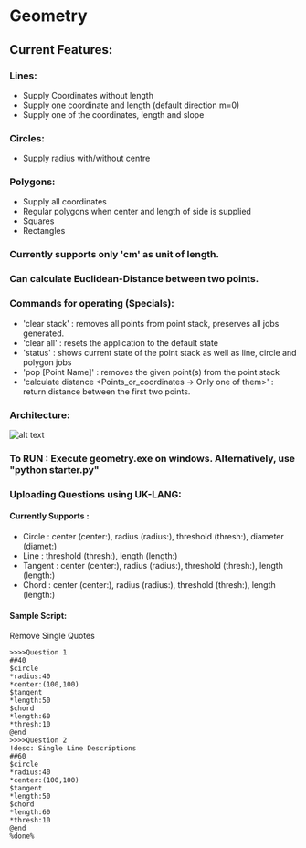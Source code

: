 # Geometry

## Current Features:

### Lines:

* Supply Coordinates without length
* Supply one coordinate and length (default direction m=0)
* Supply one of the coordinates, length and slope

### Circles:

* Supply radius with/without centre

### Polygons:

* Supply all coordinates
* Regular polygons when center and length of side is supplied
* Squares
* Rectangles

### Currently supports only 'cm' as unit of length.

### Can calculate Euclidean-Distance between two points.

### Commands for operating (Specials):
* 'clear stack' : removes all points from point stack, preserves all jobs generated.
* 'clear all' : resets the application to the default state
* 'status' : shows current state of the point stack as well as line, circle and polygon jobs
* 'pop [Point Name]' : removes the given point(s) from the point stack
* 'calculate distance <Points_or_coordinates -> Only  one of them>' : return distance between the first two points.

### Architecture:
![alt text](https://firebasestorage.googleapis.com/v0/b/utkarshgx.appspot.com/o/images%2FGeometry.jpg?alt=media&token=6f660d61-6b06-4daf-865d-c3e624d034bd)

### To RUN : Execute geometry.exe on windows. Alternatively, use "python starter.py"

### Uploading Questions using UK-LANG:

#### Currently Supports :

* Circle : center (center:), radius (radius:), threshold (thresh:), diameter (diamet:)
* Line : threshold (thresh:), length (length:)
* Tangent : center (center:), radius (radius:), threshold (thresh:), length (length:)
* Chord : center (center:), radius (radius:), threshold (thresh:), length (length:)

#### Sample Script:
Remove Single Quotes
```
>>>>Question 1
##40
$circle
*radius:40
*center:(100,100)
$tangent
*length:50
$chord
*length:60
*thresh:10
@end
>>>>Question 2
!desc: Single Line Descriptions
##60
$circle
*radius:40
*center:(100,100)
$tangent
*length:50
$chord
*length:60
*thresh:10
@end
%done%

```